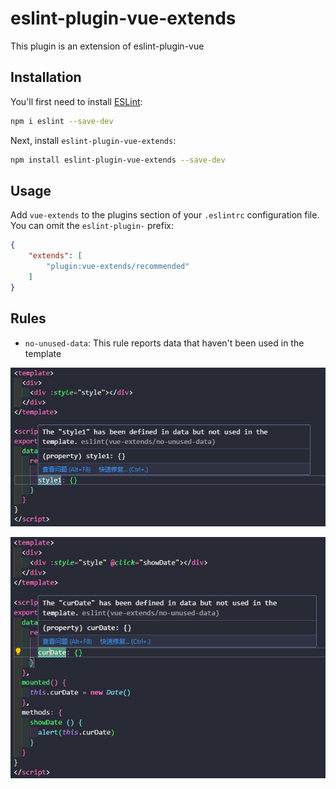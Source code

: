 # eslint-plugin-vue-extends

This plugin is an extension of eslint-plugin-vue

## Installation

You'll first need to install [ESLint](https://eslint.org/):

```sh
npm i eslint --save-dev
```

Next, install `eslint-plugin-vue-extends`:

```sh
npm install eslint-plugin-vue-extends --save-dev
```

## Usage

Add `vue-extends` to the plugins section of your `.eslintrc` configuration file. You can omit the `eslint-plugin-` prefix:

```json
{
    "extends": [
        "plugin:vue-extends/recommended"
    ]
}
```

## Rules

* `no-unused-data`: This rule reports data that haven't been used in the template

![alt text](imgs/demo1.png)

![alt text](imgs/demo2.png)